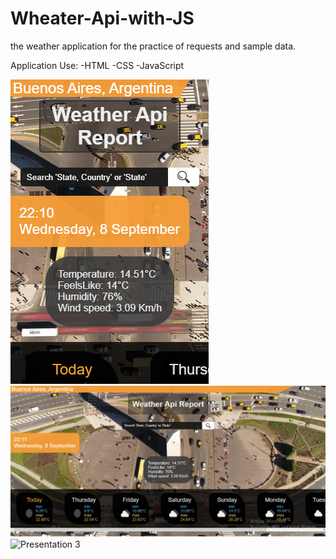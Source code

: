 # Wheater-Api-with-JS
 the weather application for the practice of requests and sample data.

 Application Use:
 -HTML
 -CSS
 -JavaScript

<img src="img/presentation-1.png" alt="Presentation 1">
<img src="img/presentation-2.png" alt="Presentation 2">
<img src="" alt="Presentation 3">
